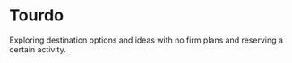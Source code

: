 # Tourdo
Exploring destination options and ideas with no firm plans and  reserving a certain activity.
